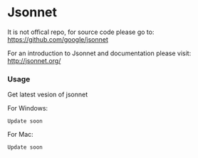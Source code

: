 # Jsonnet

It is not offical repo, for source code please go to: https://github.com/google/jsonnet


For an introduction to Jsonnet and documentation please visit: http://jsonnet.org/

### Usage

Get latest vesion of jsonnet

For Windows:

```
Update soon
```

For Mac:

```
Update soon
```
